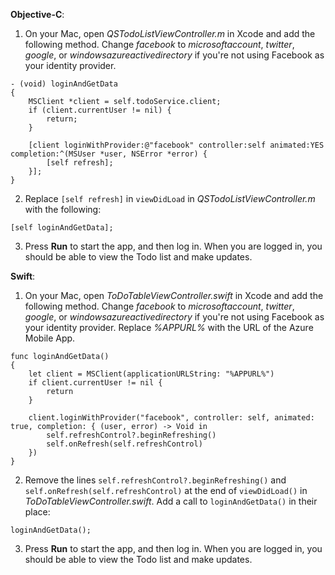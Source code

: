 **Objective-C**: 

1. On your Mac, open _QSTodoListViewController.m_ in Xcode and add the following method. Change _facebook_ to _microsoftaccount_, _twitter_, _google_, or _windowsazureactivedirectory_ if you're not using Facebook as your identity provider.

```
- (void) loginAndGetData
{
    MSClient *client = self.todoService.client;
    if (client.currentUser != nil) {
        return;
    }

    [client loginWithProvider:@"facebook" controller:self animated:YES completion:^(MSUser *user, NSError *error) {
        [self refresh];
    }];
}
```

2. Replace `[self refresh]` in `viewDidLoad` in _QSTodoListViewController.m_ with the following:

```
[self loginAndGetData];
```

3. Press  **Run** to start the app, and then log in. When you are logged in, you should be able to view the Todo list and make updates.

**Swift**:

1. On your Mac, open _ToDoTableViewController.swift_ in Xcode and add the following method. Change _facebook_ to _microsoftaccount_, _twitter_, _google_, or _windowsazureactivedirectory_ if you're not using Facebook as your identity provider. Replace _%APPURL%_ with the URL of the Azure Mobile App.
        
```            
func loginAndGetData()
{
    let client = MSClient(applicationURLString: "%APPURL%")
    if client.currentUser != nil {
        return
    }
        
    client.loginWithProvider("facebook", controller: self, animated: true, completion: { (user, error) -> Void in
        self.refreshControl?.beginRefreshing()
        self.onRefresh(self.refreshControl)
    })
}
```

2. Remove the lines `self.refreshControl?.beginRefreshing()` and `self.onRefresh(self.refreshControl)` at the end of `viewDidLoad()` in _ToDoTableViewController.swift_. Add a call to `loginAndGetData()` in their place:

```
loginAndGetData();
```

3. Press  **Run** to start the app, and then log in. When you are logged in, you should be able to view the Todo list and make updates.
